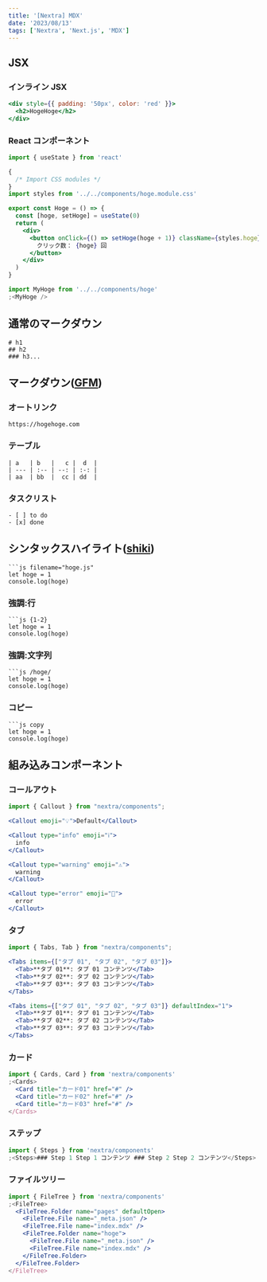 ```yaml
---
title: '[Nextra] MDX'
date: '2023/08/13'
tags: ['Nextra', 'Next.js', 'MDX']
---
```


## JSX

### インライン JSX

```jsx
<div style={{ padding: '50px', color: 'red' }}>
  <h2>HogeHoge</h2>
</div>
```

### React コンポーネント

```jsx
import { useState } from 'react'

{
  /* Import CSS modules */
}
import styles from '../../components/hoge.module.css'

export const Hoge = () => {
  const [hoge, setHoge] = useState(0)
  return (
    <div>
      <button onClick={() => setHoge(hoge + 1)} className={styles.hoge}>
        クリック数： {hoge} 回
      </button>
    </div>
  )
}
```

```jsx
import MyHoge from '../../components/hoge'
;<MyHoge />
```

## 通常のマークダウン

```
# h1
## h2
### h3...
```

## マークダウン([GFM](https://github.github.com/gfm/))

### オートリンク

```
https://hogehoge.com
```

### テーブル

```
| a   | b   |   c |  d  |
| --- | :-- | --: | :-: |
| aa  | bb  |  cc | dd  |
```

### タスクリスト

```
- [ ] to do
- [x] done
```

## シンタックスハイライト([shiki](https://shiki.matsu.io/))

````
```js filename="hoge.js"
let hoge = 1
console.log(hoge)
````

### 強調:行

````
```js {1-2}
let hoge = 1
console.log(hoge)
````

### 強調:文字列

````
```js /hoge/
let hoge = 1
console.log(hoge)
````

### コピー

````
```js copy
let hoge = 1
console.log(hoge)
````

## 組み込みコンポーネント

### コールアウト

```jsx
import { Callout } from "nextra/components";

<Callout emoji="💡">Default</Callout>

<Callout type="info" emoji="ℹ️">
  info
</Callout>

<Callout type="warning" emoji="⚠️">
  warning
</Callout>

<Callout type="error" emoji="️🚫">
  error
</Callout>
```

### タブ

```jsx
import { Tabs, Tab } from "nextra/components";

<Tabs items={["タブ 01", "タブ 02", "タブ 03"]}>
  <Tab>**タブ 01**: タブ 01 コンテンツ</Tab>
  <Tab>**タブ 02**: タブ 02 コンテンツ</Tab>
  <Tab>**タブ 03**: タブ 03 コンテンツ</Tab>
</Tabs>

<Tabs items={["タブ 01", "タブ 02", "タブ 03"]} defaultIndex="1">
  <Tab>**タブ 01**: タブ 01 コンテンツ</Tab>
  <Tab>**タブ 02**: タブ 02 コンテンツ</Tab>
  <Tab>**タブ 03**: タブ 03 コンテンツ</Tab>
</Tabs>
```

### カード

```jsx
import { Cards, Card } from 'nextra/components'
;<Cards>
  <Card title="カード01" href="#" />
  <Card title="カード02" href="#" />
  <Card title="カード03" href="#" />
</Cards>
```

### ステップ

```jsx
import { Steps } from 'nextra/components'
;<Steps>### Step 1 Step 1 コンテンツ ### Step 2 Step 2 コンテンツ</Steps>
```

### ファイルツリー

```jsx
import { FileTree } from 'nextra/components'
;<FileTree>
  <FileTree.Folder name="pages" defaultOpen>
    <FileTree.File name="_meta.json" />
    <FileTree.File name="index.mdx" />
    <FileTree.Folder name="hoge">
      <FileTree.File name="_meta.json" />
      <FileTree.File name="index.mdx" />
    </FileTree.Folder>
  </FileTree.Folder>
</FileTree>
```
